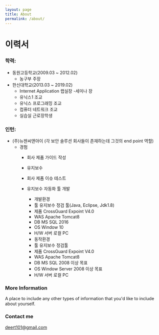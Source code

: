 ```yaml
---
layout: page
title: About
permalink: /about/
---
```


이력서
=====

 ### 학력:
  - 동원고등학교(2009.03 ~ 2012.02)
    - 농구부 주장
  - 한신대학교(2013.03 ~ 2019.02)
    - Internet Application 랩실장
      -세미나 장
    - 유닉스1 조교
    - 유닉스 프로그래밍 조교
    - 컴퓨터 네트워크 조교
    - 실습실 근로장학생
### 인턴:
  - (주)뉴젠씨앤아이 
    (각 보안 솔루션 회사들이 존재하는데 그것의 end point 역할)
    - 경험
      - 회사 제품 가이드 작성
      - 유지보수
      - 회사 제품 이슈 테스트
      - 유지보수 자동화 툴 개발
        - 개발환경	
         * 툴	유지보수 정검 툴(Java, Eclipse, Jdk1.8)
         * 제품	CrossGuard Expoint V4.0
         * WAS	Apache Tomcat8
         * DB	MS SQL 2016
         * OS	Window 10
         * H/W	서버 로컬 PC
         
        - 동작환경	
         * 툴	유지보수 정검툴
         * 제품	CrossGuard Expoint V4.0
         * WAS	Apache Tomcat8
         * DB	MS SQL 2008 이상 목표
         * OS	Window Server 2008 이상 목표
         * H/W	서버 로컬 PC

### More Information

A place to include any other types of information that you'd like to include about yourself.

### Contact me

[deert101@gmail.com](mailto:email@domain.com)
